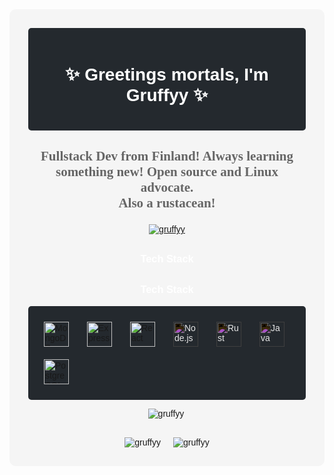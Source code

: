 <div style="background-color: #f5f5f5; padding: 30px; font-family: 'Arial', sans-serif; border-radius: 10px;">
  <div align="center" style="background-color: #24292e; color: white; padding: 20px; border-radius: 5px; margin-bottom: 20px;">
    <h1>✨ Greetings mortals, I'm Gruffyy ✨</h1>
  </div>

  <div align="center">
    <h3 style="color: #666; font-family: 'Pacifico', cursive; font-size: 1.5em;">Fullstack Dev from Finland! Always learning something new! Open source and Linux advocate. <br> Also a rustacean!</h3>  
  </div>

  <p align="center">
    <a href="https://github.com/ryo-ma/github-profile-trophy"><img src="https://github-profile-trophy.vercel.app/?username=gruffyy&theme=onedark" alt="gruffyy" /></a>
  </p>
  
<h3 style="color: white; margin-top: 30px; text-align: center;">Tech Stack</h3>

<h3 style="color: white; margin-top: 30px; text-align: center;">Tech Stack</h3>
<div style="display: grid; grid-template-columns: repeat(auto-fit, minmax(50px, 1fr)); gap: 10px; justify-content: center; background-color: #24292e; padding: 20px; border-radius: 5px;">
  <img src="https://cdn.jsdelivr.net/gh/devicons/devicon/icons/mongodb/mongodb-plain-wordmark.svg" alt="MongoDB" width="40" height="40" style="margin: 5px;">
  <img src="https://cdn.jsdelivr.net/gh/devicons/devicon/icons/express/express-original.svg" alt="Express" width="40" height="40" style="margin: 5px;">
  <img src="https://cdn.jsdelivr.net/gh/devicons/devicon/icons/react/react-original.svg" alt="React" width="40" height="40" style="margin: 5px;">
  <img src="https://cdn.jsdelivr.net/gh/devicons/devicon/icons/nodejs/nodejs-original-wordmark.svg" alt="Node.js" width="40" height="40" style="margin: 5px; filter: invert(1);">
  <img src="https://cdn.jsdelivr.net/gh/devicons/devicon/icons/rust/rust-plain.svg" alt="Rust" width="40" height="40" style="margin: 5px; filter: invert(1);"> 
  <img src="https://cdn.jsdelivr.net/gh/devicons/devicon/icons/java/java-original.svg" alt="Java" width="40" height="40" style="margin: 5px; filter: invert(1);">
  <img src="https://cdn.jsdelivr.net/gh/devicons/devicon/icons/postgresql/postgresql-plain-wordmark.svg" alt="PostgreSQL" width="40" height="40" style="margin: 5px;">
</div>
  <div style="display: flex; justify-content: space-around; margin-bottom: 30px;">
    <div>
      <p><img align="left" src="https://github-readme-stats.vercel.app/api/top-langs?username=gruffyy&show_icons=true&locale=en&layout=compact&theme=dark" alt="gruffyy" /></p>
    </div>
  </div>

  <div style="display: flex; justify-content: center;">
    <img src="https://github-readme-stats.vercel.app/api?username=gruffyy&show_icons=true&locale=en&theme=dark" alt="gruffyy" style="margin-right: 20px;" />
    <img src="https://github-readme-streak-stats.herokuapp.com/?user=gruffyy&theme=dark" alt="gruffyy" />
  </div>
</div>
